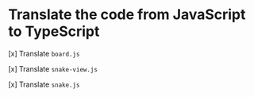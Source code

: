 # Translate the code from JavaScript to TypeScript

[x] Translate `board.js`

[x] Translate `snake-view.js`

[x] Translate `snake.js`

